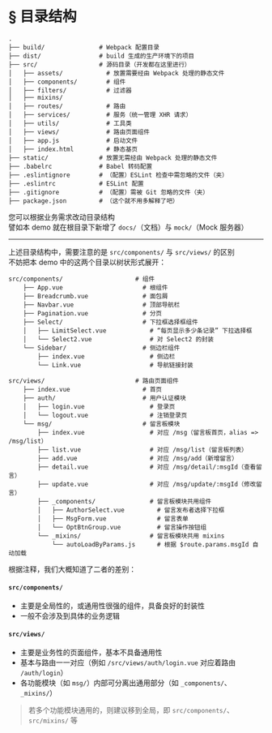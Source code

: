 # § 目录结构

```
.
├── build/               # Webpack 配置目录
├── dist/                # build 生成的生产环境下的项目
├── src/                 # 源码目录（开发都在这里进行）
│   ├── assets/            # 放置需要经由 Webpack 处理的静态文件
│   ├── components/        # 组件
│   ├── filters/           # 过滤器
│   ├── mixins/            
│   ├── routes/            # 路由
│   ├── services/          # 服务（统一管理 XHR 请求）
│   ├── utils/             # 工具类
│   ├── views/             # 路由页面组件
│   ├── app.js             # 启动文件
│   ├── index.html         # 静态基页
├── static/              # 放置无需经由 Webpack 处理的静态文件
├── .babelrc             # Babel 转码配置
├── .eslintignore        # （配置）ESLint 检查中需忽略的文件（夹）
├── .eslintrc            # ESLint 配置
├── .gitignore           # （配置）需被 Git 忽略的文件（夹）
├── package.json         # （这个就不用多解释了吧）
```

您可以根据业务需求改动目录结构  
譬如本 demo 就在根目录下新增了 `docs/`（文档）与 `mock/`（Mock 服务器）

***

上述目录结构中，需要注意的是 `src/components/` 与 `src/views/` 的区别  
不妨把本 demo 中的这两个目录以树状形式展开：

```
src/components/                    # 组件
    ├── App.vue                      # 根组件
    ├── Breadcrumb.vue               # 面包屑
    ├── Navbar.vue                   # 顶部导航栏
    ├── Pagination.vue               # 分页
    ├── Select/                      # 下拉框选择框组件
    │   ├── LimitSelect.vue            # “每页显示多少条记录” 下拉选择框
    │   └── Select2.vue                # 对 Select2 的封装
    └── Sidebar/                     # 侧边栏组件
        ├── index.vue                  # 侧边栏
        └── Link.vue                   # 导航链接封装

src/views/                         # 路由页面组件
    ├── index.vue                    # 首页
    ├── auth/                        # 用户认证模块
    │   ├── login.vue                  # 登录页
    │   └── logout.vue                 # 注销登录页
    └── msg/                         # 留言板模块
        ├── index.vue                  # 对应 /msg（留言板首页，alias => /msg/list）
        ├── list.vue                   # 对应 /msg/list（留言板列表）
        ├── add.vue                    # 对应 /msg/add（新增留言）
        ├── detail.vue                 # 对应 /msg/detail/:msgId（查看留言）
        ├── update.vue                 # 对应 /msg/update/:msgId（修改留言）
        ├── _components/               # 留言板模块共用组件
        │   ├── AuthorSelect.vue         # 留言发布者选择下拉框
        │   ├── MsgForm.vue              # 留言表单
        │   └── OptBtnGroup.vue          # 留言操作按钮组
        └── _mixins/                   # 留言板模块共用 mixins
            └── autoLoadByParams.js      # 根据 $route.params.msgId 自动加载
```

根据注释，我们大概知道了二者的差别：

#### `src/components/`
* 主要是全局性的，或通用性很强的组件，具备良好的封装性
* 一般不会涉及到具体的业务逻辑

#### `src/views/`
* 主要是业务性的页面组件，基本不具备通用性
* 基本与路由一一对应（例如 `/src/views/auth/login.vue` 对应着路由 `/auth/login`）
* 各功能模块（如 `msg/`）内部可分离出通用部分（如 `_components/`、`_mixins/`）

> 若多个功能模块通用的，则建议移到全局，即 `src/components/`、`src/mixins/` 等
